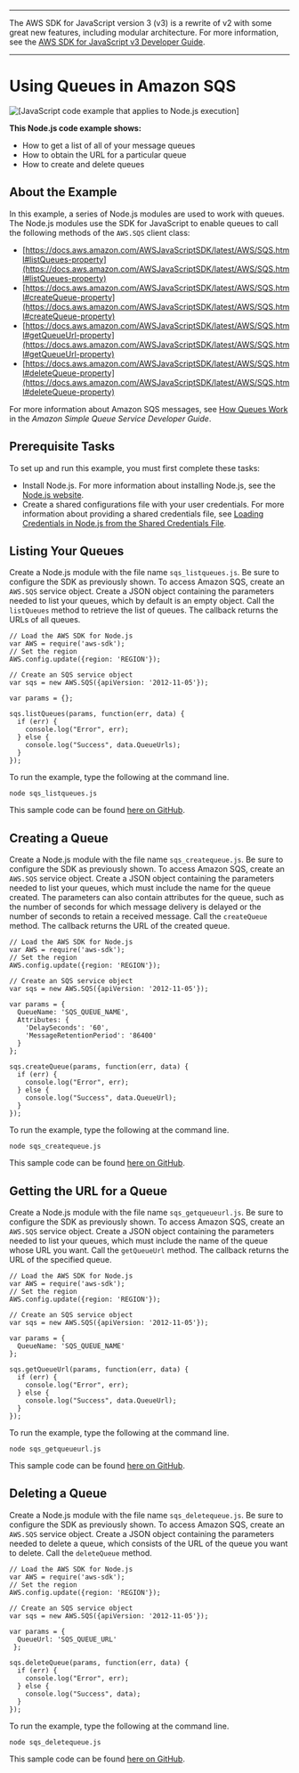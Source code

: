 --------

The AWS SDK for JavaScript version 3 \(v3\) is a rewrite of v2 with some great new features, including modular architecture\. For more information, see the [AWS SDK for JavaScript v3 Developer Guide](https://docs.aws.amazon.com/sdk-for-javascript/v3/developer-guide/welcome.html)\.

--------

# Using Queues in Amazon SQS<a name="sqs-examples-using-queues"></a>

![\[JavaScript code example that applies to Node.js execution\]](http://docs.aws.amazon.com/sdk-for-javascript/v2/developer-guide/images/nodeicon.png)

**This Node\.js code example shows:**
+ How to get a list of all of your message queues
+ How to obtain the URL for a particular queue
+ How to create and delete queues

## About the Example<a name="sqs-examples-using-queues-scenario"></a>

In this example, a series of Node\.js modules are used to work with queues\. The Node\.js modules use the SDK for JavaScript to enable queues to call the following methods of the `AWS.SQS` client class:
+ [https://docs.aws.amazon.com/AWSJavaScriptSDK/latest/AWS/SQS.html#listQueues-property](https://docs.aws.amazon.com/AWSJavaScriptSDK/latest/AWS/SQS.html#listQueues-property)
+ [https://docs.aws.amazon.com/AWSJavaScriptSDK/latest/AWS/SQS.html#createQueue-property](https://docs.aws.amazon.com/AWSJavaScriptSDK/latest/AWS/SQS.html#createQueue-property)
+ [https://docs.aws.amazon.com/AWSJavaScriptSDK/latest/AWS/SQS.html#getQueueUrl-property](https://docs.aws.amazon.com/AWSJavaScriptSDK/latest/AWS/SQS.html#getQueueUrl-property)
+ [https://docs.aws.amazon.com/AWSJavaScriptSDK/latest/AWS/SQS.html#deleteQueue-property](https://docs.aws.amazon.com/AWSJavaScriptSDK/latest/AWS/SQS.html#deleteQueue-property)

For more information about Amazon SQS messages, see [How Queues Work](https://docs.aws.amazon.com/AWSSimpleQueueService/latest/SQSDeveloperGuide/sqs-how-it-works.html) in the *Amazon Simple Queue Service Developer Guide*\.

## Prerequisite Tasks<a name="sqs-examples-using-queues-prerequisites"></a>

To set up and run this example, you must first complete these tasks:
+ Install Node\.js\. For more information about installing Node\.js, see the [Node\.js website](https://nodejs.org)\.
+ Create a shared configurations file with your user credentials\. For more information about providing a shared credentials file, see [Loading Credentials in Node\.js from the Shared Credentials File](loading-node-credentials-shared.md)\.

## Listing Your Queues<a name="sqs-examples-using-queues-listing-queues"></a>

Create a Node\.js module with the file name `sqs_listqueues.js`\. Be sure to configure the SDK as previously shown\. To access Amazon SQS, create an `AWS.SQS` service object\. Create a JSON object containing the parameters needed to list your queues, which by default is an empty object\. Call the `listQueues` method to retrieve the list of queues\. The callback returns the URLs of all queues\.

```
// Load the AWS SDK for Node.js
var AWS = require('aws-sdk');
// Set the region 
AWS.config.update({region: 'REGION'});

// Create an SQS service object
var sqs = new AWS.SQS({apiVersion: '2012-11-05'});

var params = {};

sqs.listQueues(params, function(err, data) {
  if (err) {
    console.log("Error", err);
  } else {
    console.log("Success", data.QueueUrls);
  }
});
```

To run the example, type the following at the command line\.

```
node sqs_listqueues.js
```

This sample code can be found [here on GitHub](https://github.com/awsdocs/aws-doc-sdk-examples/tree/master/javascript/example_code/sqs/sqs_listqueues.js)\.

## Creating a Queue<a name="sqs-examples-using-queues-create-queue"></a>

Create a Node\.js module with the file name `sqs_createqueue.js`\. Be sure to configure the SDK as previously shown\. To access Amazon SQS, create an `AWS.SQS` service object\. Create a JSON object containing the parameters needed to list your queues, which must include the name for the queue created\. The parameters can also contain attributes for the queue, such as the number of seconds for which message delivery is delayed or the number of seconds to retain a received message\. Call the `createQueue` method\. The callback returns the URL of the created queue\.

```
// Load the AWS SDK for Node.js
var AWS = require('aws-sdk');
// Set the region 
AWS.config.update({region: 'REGION'});

// Create an SQS service object
var sqs = new AWS.SQS({apiVersion: '2012-11-05'});

var params = {
  QueueName: 'SQS_QUEUE_NAME',
  Attributes: {
    'DelaySeconds': '60',
    'MessageRetentionPeriod': '86400'
  }
};

sqs.createQueue(params, function(err, data) {
  if (err) {
    console.log("Error", err);
  } else {
    console.log("Success", data.QueueUrl);
  }
});
```

To run the example, type the following at the command line\.

```
node sqs_createqueue.js
```

This sample code can be found [here on GitHub](https://github.com/awsdocs/aws-doc-sdk-examples/tree/master/javascript/example_code/sqs/sqs_createqueue.js)\.

## Getting the URL for a Queue<a name="sqs-examples-using-queues-get-queue-url"></a>

Create a Node\.js module with the file name `sqs_getqueueurl.js`\. Be sure to configure the SDK as previously shown\. To access Amazon SQS, create an `AWS.SQS` service object\. Create a JSON object containing the parameters needed to list your queues, which must include the name of the queue whose URL you want\. Call the `getQueueUrl` method\. The callback returns the URL of the specified queue\.

```
// Load the AWS SDK for Node.js
var AWS = require('aws-sdk');
// Set the region 
AWS.config.update({region: 'REGION'});

// Create an SQS service object
var sqs = new AWS.SQS({apiVersion: '2012-11-05'});

var params = {
  QueueName: 'SQS_QUEUE_NAME'
};

sqs.getQueueUrl(params, function(err, data) {
  if (err) {
    console.log("Error", err);
  } else {
    console.log("Success", data.QueueUrl);
  }
});
```

To run the example, type the following at the command line\.

```
node sqs_getqueueurl.js
```

This sample code can be found [here on GitHub](https://github.com/awsdocs/aws-doc-sdk-examples/tree/master/javascript/example_code/sqs/sqs_getqueueurl.js)\.

## Deleting a Queue<a name="sqs-examples-using-queues-delete-queue"></a>

Create a Node\.js module with the file name `sqs_deletequeue.js`\. Be sure to configure the SDK as previously shown\. To access Amazon SQS, create an `AWS.SQS` service object\. Create a JSON object containing the parameters needed to delete a queue, which consists of the URL of the queue you want to delete\. Call the `deleteQueue` method\. 

```
// Load the AWS SDK for Node.js
var AWS = require('aws-sdk');
// Set the region
AWS.config.update({region: 'REGION'});

// Create an SQS service object
var sqs = new AWS.SQS({apiVersion: '2012-11-05'});

var params = {
  QueueUrl: 'SQS_QUEUE_URL'
 };

sqs.deleteQueue(params, function(err, data) {
  if (err) {
    console.log("Error", err);
  } else {
    console.log("Success", data);
  }
});
```

To run the example, type the following at the command line\.

```
node sqs_deletequeue.js
```

This sample code can be found [here on GitHub](https://github.com/awsdocs/aws-doc-sdk-examples/tree/master/javascript/example_code/sqs/sqs_deletequeue.js)\.